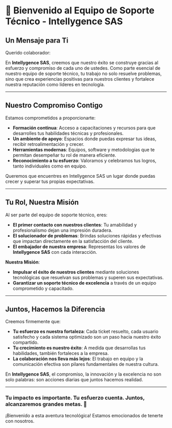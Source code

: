# 🌟 Bienvenido al Equipo de Soporte Técnico - Intellygence SAS

## **Un Mensaje para Ti**
Querido colaborador:

En **Intellygence SAS**, creemos que nuestro éxito se construye gracias al esfuerzo y compromiso de cada uno de ustedes. Como parte esencial de nuestro equipo de soporte técnico, tu trabajo no solo resuelve problemas, sino que crea experiencias positivas para nuestros clientes y fortalece nuestra reputación como líderes en tecnología.

---

## **Nuestro Compromiso Contigo**
Estamos comprometidos a proporcionarte:
- **Formación continua**: Acceso a capacitaciones y recursos para que desarrolles tus habilidades técnicas y profesionales.
- **Un ambiente de apoyo**: Espacios donde puedas expresar tus ideas, recibir retroalimentación y crecer.
- **Herramientas modernas**: Equipos, software y metodologías que te permitan desempeñar tu rol de manera eficiente.
- **Reconocimiento a tu esfuerzo**: Valoramos y celebramos tus logros, tanto individuales como en equipo.

Queremos que encuentres en Intellygence SAS un lugar donde puedas crecer y superar tus propias expectativas.

---

## **Tu Rol, Nuestra Misión**
Al ser parte del equipo de soporte técnico, eres:
- **El primer contacto con nuestros clientes**: Tu amabilidad y profesionalismo dejan una impresión duradera.
- **El solucionador de problemas**: Brindas soluciones rápidas y efectivas que impactan directamente en la satisfacción del cliente.
- **El embajador de nuestra empresa**: Representas los valores de **Intellygence SAS** con cada interacción.

**Nuestra Misión**: 
- **Impulsar el éxito de nuestros clientes** mediante soluciones tecnológicas que resuelvan sus problemas y superen sus expectativas.
- **Garantizar un soporte técnico de excelencia** a través de un equipo comprometido y capacitado.

---

## **Juntos, Hacemos la Diferencia**
Creemos firmemente que:
- **Tu esfuerzo es nuestra fortaleza**: Cada ticket resuelto, cada usuario satisfecho y cada sistema optimizado son un paso hacia nuestro éxito compartido.
- **Tu crecimiento es nuestro éxito**: A medida que desarrollas tus habilidades, también fortaleces a la empresa.
- **La colaboración nos lleva más lejos**: El trabajo en equipo y la comunicación efectiva son pilares fundamentales de nuestra cultura.

En **Intellygence SAS**, el compromiso, la innovación y la excelencia no son solo palabras: son acciones diarias que juntos hacemos realidad.

---

### **Tu impacto es importante. Tu esfuerzo cuenta. Juntos, alcanzaremos grandes metas.** 🚀

¡Bienvenido a esta aventura tecnológica! Estamos emocionados de tenerte con nosotros.

